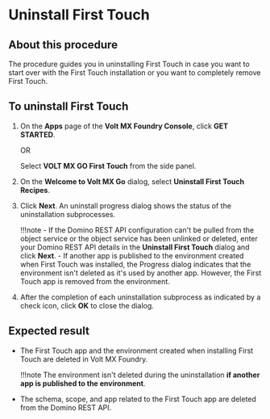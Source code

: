 # Uninstall First Touch

## About this procedure

The procedure guides you in uninstalling First Touch in case you want to start over with the First Touch installation or you want to completely remove First Touch.

## To uninstall First Touch

1. On the **Apps** page of the **Volt MX Foundry Console**, click **GET STARTED**.  

    OR

    Select **VOLT MX GO First Touch** from the side panel. 

2. On the **Welcome to Volt MX Go** dialog, select **Uninstall First Touch Recipes**. 
3. Click **Next**. An uninstall progress dialog shows the status of the uninstallation subprocesses. 

    !!!note 
        -  If the Domino REST API configuration can't be pulled from the object service or the object service has been unlinked or deleted, enter your Domino REST API details in the **Uninstall First Touch** dialog and click **Next**. 
        -  If another app is published to the environment created when First Touch was installed, the Progress dialog indicates that the environment isn't deleted as it's used by another app. However, the First Touch app is removed from the environment. 

4.	After the completion of each uninstallation subprocess as indicated by a check icon, click **OK** to close the dialog. 

## Expected result

- The First Touch app and the environment created when installing First Touch are deleted in Volt MX Foundry.

    !!!note
        The environment isn't deleted during the uninstallation **if another app is published to the environment**.

- The schema, scope, and app related to the First Touch app are deleted from the Domino REST API.

<!--To uninstall First Touch, you have to uninstall the Domino REST API configuration and also uninstall the Foundry configuration.

### To uninstall the Domino REST API configuration

1. Log in to the Domino REST API Admin console at `http://drapi.mymxgo.com/admin/ui/`. 
2. From the left navigation panel, click **Schemas**. The **Schema Management** page opens. 
3. Hover over the `firsttouchrecipesschema`, click the trash icon, and then confirm deletion. 
5. From the left navigation panel, click **Scopes**. The **Scope Management** page opens.
6. Click the `firsttouchrecipesscope`, and then click **Delete** under **Edit Scope**, Confirm the deletion.  
8. From the left navigation panel, click **Applications**. The **Application Management** page opens. 
9. Hover over the First Touch Recipes app, click the trash icon, and then confirm deletion. 

### To uninstall the Foundry configuration

1. Log in to Foundry at `http://foundry.mymxgo.com/mfconsole/`. The **Volt MX Foundry Console** opens with the **Apps** page shown by default.
2. Click the First Touch Recipes app.
3. Check the app publication status:

    1. Click the **Publish** tab.
    2. Under **APP STATUS**, check if the app is in the Published state. 
    3. If the app is in the Published state, click **UNPUBLISH** and wait for the app to be unpublished.

4. Delete the object service: 
    
    1. Select **Configure Services** &rarr; **Objects**.
    2. In the **Objects** tab, select the checkbox corresponding to `FirstTouchRecipesObj`, and then click **Delete**. 
    3. Confirm the deletion of the object service.

5. Delete the identity service:

    1. Click the **Identity** tab.
    2. Select the checkbox corresponding to `FirstTouchDRAPIOAuth`, and then click **Delete**
    3. Confirm the deletion of the identity service.

6. Delete the First Touch Recipes app:

    1. Click the **Apps** icon in the left navigation panel. The **Apps** page opens. 
    2. Hover over the menu icon in the First Touch Recipes app, and then click **Delete Application**.
    3. Confirm the deletion of the app.

7. Delete the environment:

    1. Click the **Environments** icon in the left navigation panel. The **Environment** page opens. 
    2. Check if there is a `FirstTouchEnv` environment.
    3. If there is a `FirstTouchEnv` environment, click the menu icon in the upper right
corner of `FirstTouchEnv` environment, and then click **Delete**.
    4. On the confirmation dialog, select the **Server** checkbox, and then click **Delete**.
    -->